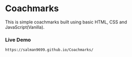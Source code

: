# Coachmarks
This is simple coachmarks built using basic HTML, CSS and JavaScript(Vanilla).


### Live Demo
```
https://salman9699.github.io/Coachmarks/
```


